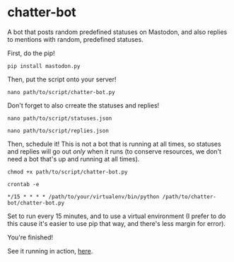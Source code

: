 # chatter-bot
A bot that posts random predefined statuses on Mastodon, and also replies to mentions with random, predefined statuses.

First, do the pip!

```
pip install mastodon.py
```

Then, put the script onto your server!

```
nano path/to/script/chatter-bot.py
```

Don't forget to also crreate the statuses and replies!

```
nano path/to/script/statuses.json
```

```
nano path/to/script/replies.json
```

Then, schedule it! This is not a bot that is running at all times, so statuses and replies will go out *only* when it runs (to conserve resources, we don't need a bot that's up and running at all times).

```
chmod +x path/to/script/chatter-bot.py
```

```
crontab -e
```

```
*/15 * * * * /path/to/your/virtualenv/bin/python /path/to/chatter-bot/chatter-bot.py
```

Set to run every 15 minutes, and to use a virtual environment (I prefer to do this cause it's easier to use pip that way, and there's less margin for error).

You're finished!

See it running in action, [here](https://mkultra.monster/@net_run).
